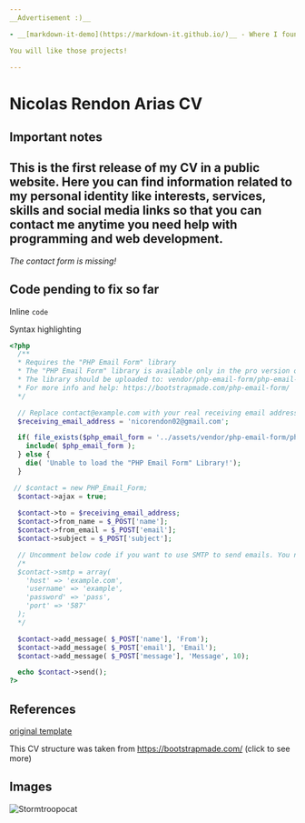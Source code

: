 ```yaml
---
__Advertisement :)__

- __[markdown-it-demo](https://markdown-it.github.io/)__ - Where I found this readme.md template

You will like those projects!

---
```


# Nicolas Rendon Arias CV 

## Important notes
This is the first release of my CV in a public website. Here you can find information related to
my personal identity like interests, services, skills and social media links so that you can contact me
anytime you need help with programming and web development.
--
*The contact form is missing!*


## Code pending to fix so far

Inline `code`


Syntax highlighting

``` php
<?php
  /**
  * Requires the "PHP Email Form" library
  * The "PHP Email Form" library is available only in the pro version of the template
  * The library should be uploaded to: vendor/php-email-form/php-email-form.php
  * For more info and help: https://bootstrapmade.com/php-email-form/
  */

  // Replace contact@example.com with your real receiving email address
  $receiving_email_address = 'nicorendon02@gmail.com';

  if( file_exists($php_email_form = '../assets/vendor/php-email-form/php-email-form.php' )) {
    include( $php_email_form );
  } else {
    die( 'Unable to load the "PHP Email Form" Library!');
  }

 // $contact = new PHP_Email_Form;
  $contact->ajax = true;
  
  $contact->to = $receiving_email_address;
  $contact->from_name = $_POST['name'];
  $contact->from_email = $_POST['email'];
  $contact->subject = $_POST['subject'];

  // Uncomment below code if you want to use SMTP to send emails. You need to enter your correct SMTP credentials
  /*
  $contact->smtp = array(
    'host' => 'example.com',
    'username' => 'example',
    'password' => 'pass',
    'port' => '587'
  );
  */

  $contact->add_message( $_POST['name'], 'From');
  $contact->add_message( $_POST['email'], 'Email');
  $contact->add_message( $_POST['message'], 'Message', 10);

  echo $contact->send();
?>

```


## References

[original template](https://bootstrapmade.com/devfolio-bootstrap-portfolio-html-template/)

This CV structure was taken from https://bootstrapmade.com/ (click to see more)


## Images

![Stormtroopocat](https://octodex.github.com/images/stormtroopocat.jpg "The Stormtroopocat")